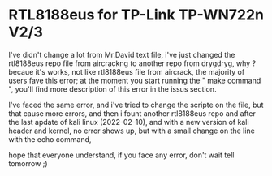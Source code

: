 # RTL8188eus for TP-Link TP-WN722n V2/3

I've didn't change a lot from Mr.David text file, i've just changed the rtl8188eus repo file from aircrackng to another repo from drygdryg, 
why ?
becaue it's works, not like rtl8188eus file from aircrack, the majority of users fave this error;
at the moment you start running the " make command ", you'll find more description of this error in the issus section.

I've faced the same error, and i've tried to change the scripte on the file, but that cause more errors,
and then i fount another rtl8188eus repo and after the last apdate of kali linux (2022-02-10), and with a new version of kali header and kernel, 
no error shows up, but with a small change on the line with the echo command,
 
hope that everyone understand, if you face any error, don't wait tell tomorrow ;)
